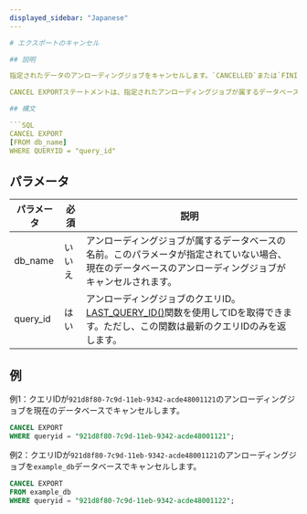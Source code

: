 ```yaml
---
displayed_sidebar: "Japanese"
---

# エクスポートのキャンセル

## 説明

指定されたデータのアンローディングジョブをキャンセルします。`CANCELLED`または`FINISHED`の状態のアンローディングジョブはキャンセルできません。アンローディングジョブのキャンセルは非同期プロセスです。[SHOW EXPORT](../data-manipulation/SHOW_EXPORT.md)ステートメントを使用して、アンローディングジョブが正常にキャンセルされたかどうかを確認できます。`State`の値が`CANCELLED`であれば、アンローディングジョブは正常にキャンセルされています。

CANCEL EXPORTステートメントは、指定されたアンローディングジョブが属するデータベースに対して少なくとも次の特権を持っている必要があります：`SELECT_PRIV`、`LOAD_PRIV`、`ALTER_PRIV`、`CREATE_PRIV`、`DROP_PRIV`、`USAGE_PRIV`。特権の説明についての詳細は、[GRANT](../account-management/GRANT.md)を参照してください。

## 構文

```SQL
CANCEL EXPORT
[FROM db_name]
WHERE QUERYID = "query_id"
```

## パラメータ

| **パラメータ** | **必須** | **説明**                                              |
| ------------- | ------------ | ------------------------------------------------------------ |
| db_name       | いいえ           | アンローディングジョブが属するデータベースの名前。このパラメータが指定されていない場合、現在のデータベースのアンローディングジョブがキャンセルされます。 |
| query_id      | はい          | アンローディングジョブのクエリID。[LAST_QUERY_ID()](../../sql-functions/utility-functions/last_query_id.md)関数を使用してIDを取得できます。ただし、この関数は最新のクエリIDのみを返します。 |

## 例

例1：クエリIDが`921d8f80-7c9d-11eb-9342-acde48001121`のアンローディングジョブを現在のデータベースでキャンセルします。

```SQL
CANCEL EXPORT
WHERE queryid = "921d8f80-7c9d-11eb-9342-acde48001121";
```

例2：クエリIDが`921d8f80-7c9d-11eb-9342-acde48001121`のアンローディングジョブを`example_db`データベースでキャンセルします。

```SQL
CANCEL EXPORT 
FROM example_db 
WHERE queryid = "921d8f80-7c9d-11eb-9342-acde48001122";
```
```
